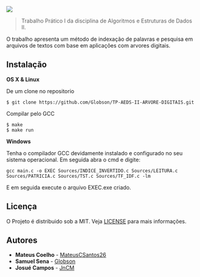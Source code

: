 ![](https://i.imgur.com/1RqcuFB.jpg)
>Trabalho Prático I da disciplina de Algoritmos e Estruturas de Dados II.





O trabalho apresenta um método de indexação de palavras e pesquisa em arquivos de textos com base em aplicações com arvores digitais.

## Instalação

**OS X & Linux**

De um clone no repositorio
```
$ git clone https://github.com/Globson/TP-AEDS-II-ARVORE-DIGITAIS.git
```

Compilar pelo GCC
```
$ make
$ make run
```

**Windows**

Tenha o compilador GCC devidamente instalado e configurado no seu sistema operacional. Em seguida abra o cmd e digite:
```
gcc main.c -o EXEC Sources/INDICE_INVERTIDO.c Sources/LEITURA.c Sources/PATRICIA.c Sources/TST.c Sources/TF_IDF.c -lm
```
E em seguida execute o arquivo EXEC.exe criado.

## Licença

O Projeto é distribuido sob a MIT.
Veja [LICENSE](https://github.com/Globson/TP-AEDS-II-ARVORE-DIGITAIS/blob/master/LICENSE) para mais informações.



## Autores


* **Mateus Coelho**  - [MateusCSantos26](https://github.com/MateusCSantos26)
* **Samuel Sena** - [Globson](https://github.com/Globson)
* **Josué Campos** - [JnCM](https://github.com/JnCM)
